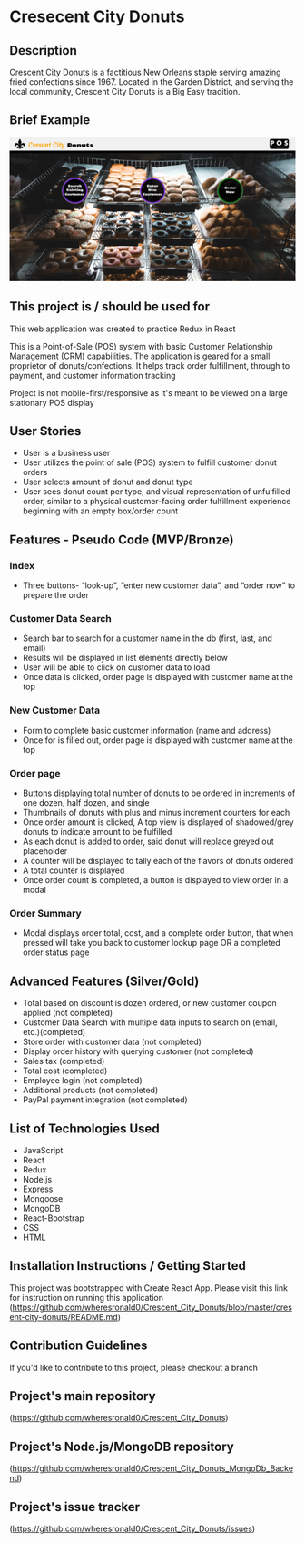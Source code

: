 # Cresecent City Donuts

## Description

Crescent City Donuts is a factitious New Orleans staple serving amazing fried confections since 1967. Located in the Garden District, and serving the local community, Crescent City Donuts is a Big Easy tradition.

## Brief Example

![alt text](https://github.com/wheresronald0/Crescent_City_Donuts/blob/master/index_view.png "Screenshot for Application")

## This project is / should be used for

This web application was created to practice Redux in React

This is a Point-of-Sale (POS) system with basic Customer Relationship Management (CRM) capabilities. The application is geared for a small proprietor of donuts/confections. It helps track order fulfillment, through to payment, and customer information tracking

Project is not mobile-first/responsive as it's meant to be viewed on a large stationary POS display

## User Stories

- User is a business user
- User utilizes the point of sale (POS) system to fulfill customer donut orders
- User selects amount of donut and donut type
- User sees donut count per type, and visual representation of unfulfilled order, similar to a physical customer-facing order fulfillment experience beginning with an empty box/order count

## Features - Pseudo Code (MVP/Bronze)

### Index

- Three buttons- “look-up”, “enter new customer data”, and “order now” to prepare the order

### Customer Data Search

- Search bar to search for a customer name in the db (first, last, and email)
- Results will be displayed in list elements directly below
- User will be able to click on customer data to load
- Once data is clicked, order page is displayed with customer name at the top

### New Customer Data

- Form to complete basic customer information (name and address)
- Once for is filled out, order page is displayed with customer name at the top

### Order page

- Buttons displaying total number of donuts to be ordered in increments of one dozen, half dozen, and single
- Thumbnails of donuts with plus and minus increment counters for each
- Once order amount is clicked, A top view is displayed of shadowed/grey donuts to indicate amount to be fulfilled
- As each donut is added to order, said donut will replace greyed out placeholder
- A counter will be displayed to tally each of the flavors of donuts ordered
- A total counter is displayed
- Once order count is completed, a button is displayed to view order in a modal

### Order Summary

- Modal displays order total, cost, and a complete order button, that when pressed will take you back to customer lookup page OR a completed order status page

## Advanced Features (Silver/Gold)

- Total based on discount is dozen ordered, or new customer coupon applied (not completed)
- Customer Data Search with multiple data inputs to search on (email, etc.)(completed)
- Store order with customer data (not completed)
- Display order history with querying customer (not completed)
- Sales tax (completed)
- Total cost (completed)
- Employee login (not completed)
- Additional products (not completed)
- PayPal payment integration (not completed)

## List of Technologies Used

- JavaScript
- React
- Redux
- Node.js
- Express
- Mongoose
- MongoDB
- React-Bootstrap
- CSS
- HTML

## Installation Instructions / Getting Started

This project was bootstrapped with Create React App. Please visit this link for instruction on running this application (https://github.com/wheresronald0/Crescent_City_Donuts/blob/master/cresent-city-donuts/README.md)

## Contribution Guidelines

If you'd like to contribute to this project, please checkout a branch

## Project's main repository

(https://github.com/wheresronald0/Crescent_City_Donuts)

## Project's Node.js/MongoDB repository

(https://github.com/wheresronald0/Crescent_City_Donuts_MongoDb_Backend)

## Project's issue tracker

(https://github.com/wheresronald0/Crescent_City_Donuts/issues)
